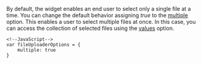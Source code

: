 By default, the widget enables an end user to select only a single file at a time. You can change the default behavior assigning *true* to the [multiple](/api-reference/10%20UI%20Widgets/dxFileUploader/1%20Configuration/multiple.md '/Documentation/ApiReference/UI_Widgets/dxFileUploader/Configuration/#multiple') option. This enables a user to select multiple files at once. In this case, you can access the collection of selected files using the [values](/api-reference/10%20UI%20Widgets/dxFileUploader/1%20Configuration/values.md '/Documentation/ApiReference/UI_Widgets/dxFileUploader/Configuration/#values') option.

    <!--JavaScript-->
    var fileUploaderOptions = {
        multiple: true
    }